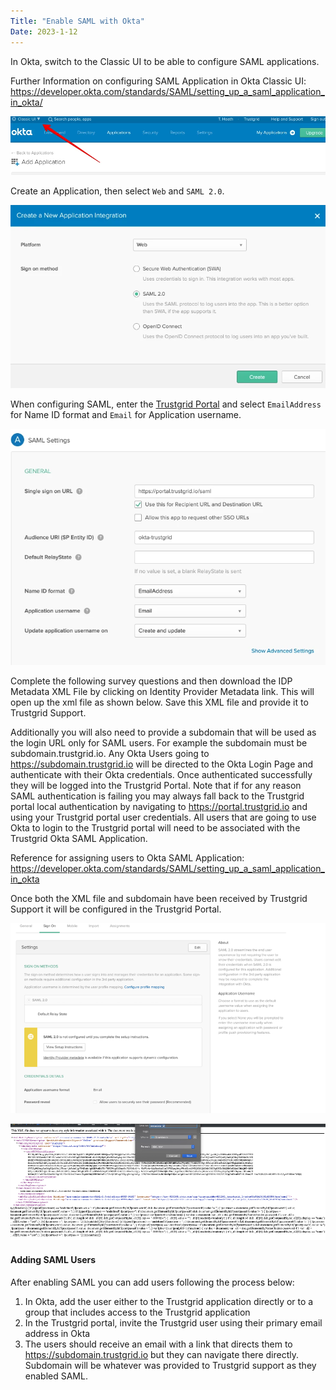 ```yaml
---
Title: "Enable SAML with Okta"
Date: 2023-1-12
---
```

In Okta, switch to the Classic UI to be able to configure SAML applications.

Further Information on configuring SAML Application in Okta Classic UI: https://developer.okta.com/standards/SAML/setting_up_a_saml_application_in_okta/

![img](okta.png)

Create an Application, then select `Web` and `SAML 2.0`.

![img](okta2.png)

When configuring SAML, enter the [Trustgrid Portal](https://portal.trustgrid.io/saml) and select `EmailAddress` for Name ID format and `Email` for Application username.

![img](saml-settings.png)

Complete the following survey questions and then download the IDP Metadata XML File by clicking on Identity Provider Metadata link. This will open up the xml file as shown below. Save this XML file and provide it to Trustgrid Support. 

Additionally you will also need to provide a subdomain that will be used as the login URL only for SAML users. For example the subdomain must be subdomain.trustgrid.io. Any Okta Users going to https://subdomain.trustgrid.io will be directed to the Okta Login Page and authenticate with their Okta credentials. Once authenticated successfully they will be logged into the Trustgrid Portal.  Note that if for any reason SAML authentication is failing you may always fall back to the Trustgrid portal local authentication by navigating to https://portal.trustgrid.io and using your Trustgrid portal user credentials.  All users that are going to use Okta to login to the Trustgrid portal will need to be associated with the Trustgrid Okta SAML Application. 

Reference for assigning users to Okta SAML Application: https://developer.okta.com/standards/SAML/setting_up_a_saml_application_in_okta

Once both the XML file and subdomain have been received by Trustgrid Support it will be configured in the Trustgrid Portal. 

![img](sign-on.png)

![img](long-code.png)

#### Adding SAML Users
After enabling SAML you can add users following the process below:
1. In Okta, add the user either to the Trustgrid application directly or to a group that includes access to the Trustgrid application
2. In the Trustgrid portal,  invite the Trustgrid user using their primary email address in Okta
3. The users should receive an email with a link that directs them to https://subdomain.trustgrid.io  but they can navigate there directly. Subdomain will be whatever was provided to Trustgrid support as they enabled SAML.  


